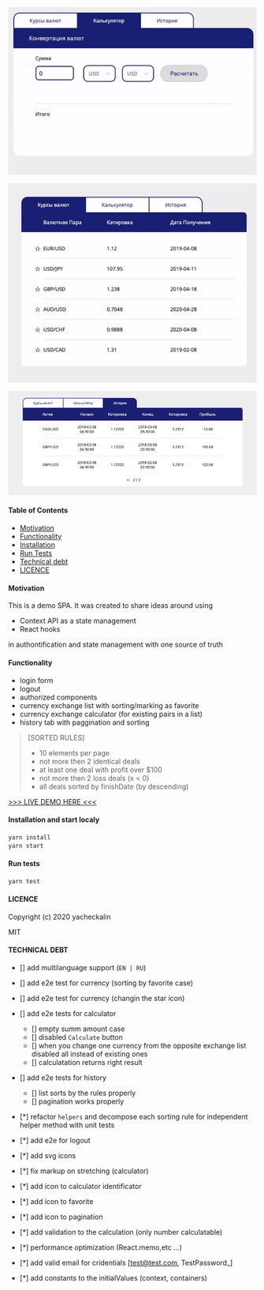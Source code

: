 <p>
<img src="./src/assets/calculator_demo.gif" />
</p>
<p><img src="./src/assets/currency_demo.gif"/></p>
<p>
<img src="./src/assets/history_snapshot.png" />
</p>

#### Table of Contents

- [Motivation](#motivation)
- [Functionality](#functionality)
- [Installation](#installation-and-start-localy)
- [Run Tests](#run-tests)
- [Technical debt](#technical-debt)
- [LICENCE](#licence)

#### Motivation

This is a demo SPA.
It was created to share ideas around using

- Context API as a state management
- React hooks

in authontification and state management with one source of truth

#### Functionality

- login form
- logout
- authorized components
- currency exchange list with sorting/marking as favorite
- currency exchange calculator (for existing pairs in a list)
- history tab with paggination and sorting

> [SORTED RULES]
>
> - 10 elements per page
> - not more then 2 identical deals
> - at least one deal with profit over \$100
> - not more then 2 loss deals (x < 0)
> - all deals sorted by finishDate (by descending)

[>>> LIVE DEMO HERE <<<](https://yacheckalin.github.io/simple-react-app/)

#### Installation and start localy

```javascript
yarn install
yarn start
```

#### Run tests

```javascript
yarn test
```

#### LICENCE

Copyright (c) 2020 yacheckalin

MIT

#### TECHNICAL DEBT

- [] add multilanguage support (<code>EN | RU</code>)

- [] add e2e test for currency (sorting by favorite case)
- [] add e2e test for currency (changin the star icon)

- [] add e2e tests for calculator

  - [] empty summ amount case
  - [] disabled <code>Calculate</code> button
  - [] when you change one currency from the opposite exchange list disabled all instead of existing ones
  - [] calculatation returns right result

- [] add e2e tests for history

  - [] list sorts by the rules properly
  - [] pagination works properly

- [*] refactor <code>helpers</code> and decompose each sorting rule for independent helper method with unit tests
- [*] add e2e for logout
- [*] add svg icons
- [*] fix markup on stretching (calculator)
- [*] add icon to calculator identificator
- [*] add icon to favorite
- [*] add icon to pagination
- [*] add validation to the calculation (only number calculatable)
- [*] performance optimization (React.memo,etc ...)
- [*] add valid email for cridentials [test@test.com, TestPassword_]
- [*] add constants to the initialValues (context, containers)
